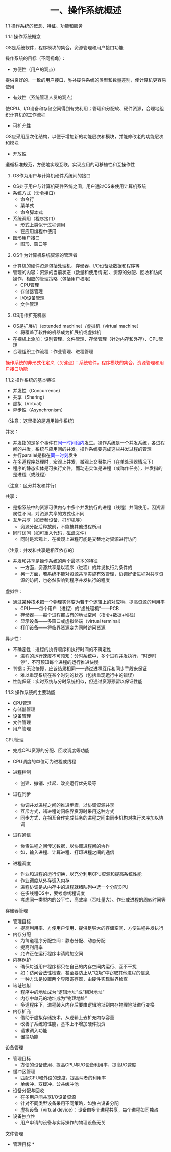<h1><center>一、操作系统概述</center></h1>

1.1 操作系统的概念、特征、功能和服务

1.1.1 操作系统概念

OS是系统软件，程序模块的集合，资源管理和用户接口功能



操作系统的目标（不同视角）：

* 方便性（用户的观点）

提供良好的、一致的用户接口，弥补硬件系统的类型和数量差别，使计算机更容易使用

* 有效性（系统管理人员的观点）

使CPU、I/O设备和存储空间得到有效利用；管理和分配软、硬件资源，合理地组织计算机的工作流程

* 可扩充性

OS应采用层次化结构，以便于增加新的功能层次和模块，并能修改老的功能层次和模块

* 开放性

遵循标准规范，方便地实现互联，实现应用的可移植性和互操作性



1. OS作为用户与计算机硬件系统间的接口

* OS处于用户与计算机硬件系统之间，用户通过OS来使用计算机系统
* 系统方式（命令接口）
  * 命令行
  * 菜单式
  * 命令脚本式
* 系统调用（程序接口）
  * 形式上类似于过程调用
  * 在应用编程中使用
* 图形用户接口
  * 图形、窗口等

2. OS作为计算机系统资源的管理者

* 计算机的硬件资源包括处理机、存储器、I/O设备及数据和程序等
* 管理的内容：资源的当前状态（数量和使用情况）、资源的分配、回收和访问操作，相应的管理策略（包括用户权限）
  * CPU管理
  * 存储器管理
  * I/O设备管理
  * 文件管理

3. OS用作扩充机器

* OS是扩展机（extended machine）/虚拟机（virtual machine）
  * 将覆盖了软件的机器成为扩展机或虚拟机
* 在裸机上添加：设别管理、文件管理、存储管理（针对内存和外存）、CPU管理
* 合理组织工作流程：作业管理、进程管理

<font color = red>操作系统的非形式化定义（关键点）：系统软件，程序模块的集合，资源管理和用户接口功能</font>



1.1.2 操作系统的基本特征

* 并发性（Concurrence）
* 共享（Sharing）
* 虚拟（Virtual）
* 异步性（Asynchronism）

（注意：这里指的是通用操作系统）

并发：

* 并发指的是多个事件在<font color=blue>同一时间段内</font>发生。操作系统是一个并发系统，各进程间的并发，系统与应用间的并发。操作系统要完成这些并发过程的管理
* 并行parallel是指在<font color=blue>同一时刻</font>发生
* 在多道程序处理时，宏观上并发，微观上交替执行（在单处理器情况下）
* 程序的静态实体是可执行文件，而动态实体是进程（或称作任务），并发指的是进程（或线程）

（注意：区分并发和并行）

共享：

* 是指系统中的资源可供内存中多个并发执行的进程（线程）共同使用。因资源属性不同，对资源共享的方式也不同
* 互斥共享（如音频设备、打印机等）
  * 资源分配后释放前，不能被其他进程所用
* 同时访问（如可重入代码，磁盘文件）
  * 同时是宏观上，在微观上进程可能是交替地对资源进行访问

（注意：并发和共享是相互依存的）

* 并发和共享是操作系统的两个最基本的特征
  * 一方面，资源共享是以程序（进程）的并发执行为条件的
  * 另一方面，若系统不能对资源共享实施有效管理，协调好诸进程对共享资源的访问，也必然影响到程序并发执行的程度

虚拟性：

* 通过某种技术把一个物理实体变为若干个逻辑上的对应物，提高资源的利用率
  * CPU——每个用户（进程）的“虚处理机”——PCB
  * 存储器——每个进程都占有的地址空间（指令+数据+堆栈）
  * 显示设备——多窗口或虚拟终端（virtual terminal）
  * 打印设备——将临界资源变为同时访问资源

异步性：

* 不确定性：进程的执行顺序和执行时间的不确定性
  * 进程的运行速度不可预知：分时系统中，多个进程并发执行，“时走时停”，不可预知每个进程的运行推进快慢
* 判据：无论快慢，应该结果相同——通过进程互斥和同步手段来保证
  * 难以重现系统在某个时刻的状态（包括重现运行中的错误）
* 性能保证：实时系统与分时系统相似，但通过资源预留以保证性能



1.1.3 操作系统的主要功能

* CPU管理
* 存储器管理
* 设备管理
* 文件管理
* 用户管理



CPU管理

* 完成CPU资源的分配、回收调度等功能
* CPU调度的单位可为进程或线程
* 进程控制
  * 创建、撤销、挂起、改变运行优先级等
* 进程同步
  * 协调并发进程之间的推进步骤，以协调资源共享
  * 互斥方式，诸进程访问临界资源时采用这种方式
  * 同步方式，在相互合作完成任务的进程之间由同步机构对执行次序加以协调

* 进程通信
  * 负责进程之间传送数据，以协调进程间的协作
  * 如，输入进程、计算进程、打印进程之间的通信
* 进程调度
  * 作业和进程的运行切换，以充分利用CPU资源和提高系统性能
  * 作业调度从外存调入内存
  * 进程协调是从内存中的进程就绪队列中选一个分配CPU
  * 在多线程OS中，要考虑线程调度
  * 考虑同一类型内的公平性、高效率（吞吐量大）、作业或进程的周转时间等

存储器管理

* 管理目标
  * 提高利用率、方便用户使用、提供足够大的存储空间、方便进程并发执行
* 内存分配
  * 为每道程序分配空间：静态分配、动态分配
  * 提高利用率
  * 允许正在运行程序申请附加空间
* 内存保护
  * 确保每道用户程序都只在自己的内存空间内运行、互不干扰
  * 如：访问合法性检查、甚至要防止从“垃圾”中窃取其他进程的信息
  * 一种方法是设置两个界限寄存器，由硬件实现越界检查
* 地址映射
  * 程序中的地址成为“逻辑地址”或“相对地址”
  * 内存中单元的地址成为“物理地址”
  * 多道程序下，进程装入内存后要由逻辑地址到内存物理地址进行变换
* 内存扩充
  * 借助于虚拟存储技术，从逻辑上去扩充内存容量
  * 改善了系统的性能，基本上不增加硬件投资
  * 请求调入功能
  * 置换功能

设备管理

* 管理目标
  * 方便的设备使用、提高CPU与I/O设备利用率、提高I/O速度
* 缓冲区管理
  * 匹配CPU和外设的速度，提高两者的利用率
  * 单缓冲、双缓冲、公共缓冲池
* 设备分配与回收
  * 在多用户间共享I/O设备资源
  * 针对不同类型设备采用不同策略，如独占设备分配
  * 虚拟设备（virtual device）：设备由多个进程共享，每个进程如同独占
* 设备独立性
  * 用户申请的设备与实际操作的物理设备无关

文件管理

* 管理目标
  * 
